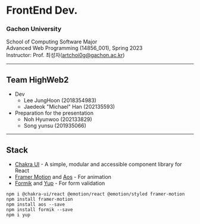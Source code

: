 # FrontEnd Dev.
### Gachon University
School of Computing Software Major<br />
Advanced Web Programming (14856_001), Spring 2023<br/>
Instructor: Prof. 최성자(artchoi0g@gachon.ac.kr)

---
## Team HighWeb2

- Dev
  - Lee JungHoon (2018354983)
  - Jaedeok "Michael" Han (202135593)
- Preparation for the presentation
  - Noh Hyunwoo (202133829)
  - Song yunsu (201935066)

---


## Stack

- [Chakra UI](https://chakra-ui.com/) - A simple, modular and accessible component library for React
- [Framer Motion](https://www.framer.com/motion/) and [Aos](https://michalsnik.github.io/aos/) - For animation
- [Formik](https://formik.org/) and [Yup](https://www.npmjs.com/package/yup) - For form validation

```
npm i @chakra-ui/react @emotion/react @emotion/styled framer-motion
npm install framer-motion
npm install aos --save
npm install formik --save
npm i yup
```
